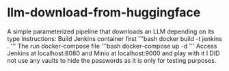 # llm-download-from-huggingface
A simple parameterized pipeline that downloads an LLM depending on its type
Instructions:
Build Jenkins container first
'''bash
docker build -t jenkins .
'''
The run docker-compose file
'''bash
docker-compose up -d
'''
Access Jenkins at localhost:8080 and Minio at localhost:9000 and play with it
I DID not use any vaults to hide the passwords as it is only for testing purposes. 
